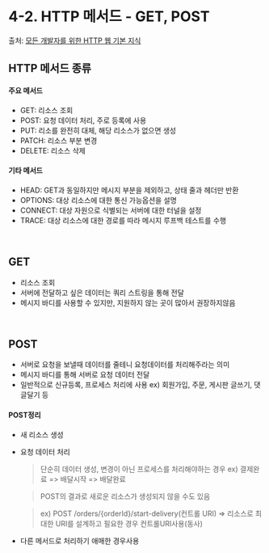 # 4-2. HTTP 메서드 - GET, POST 
 
 출처: [모든 개발자를 위한 HTTP 웹 기본 지식](https://www.inflearn.com/course/http-%EC%9B%B9-%EB%84%A4%ED%8A%B8%EC%9B%8C%ED%81%AC/dashboard)
 
 
## HTTP 메서드 종류

 #### 주요 메서드
 
  * GET: 리소스 조회
  * POST: 요청 데이터 처리, 주로 등록에 사용
  * PUT: 리소를 완전히 대체, 해당 리소스가 없으면 생성
  * PATCH: 리소스 부분 변경
  * DELETE: 리소스 삭제

 #### 기타 메서드
 
  * HEAD: GET과 동일하지만 메시지 부분을 제외하고, 상태 줄과 헤더만 반환
  * OPTIONS: 대상 리소스에 대한 통신 가능옵션을 설명
  * CONNECT: 대상 자원으로 식별되는 서버에 대한 터널을 설정
  * TRACE: 대상 리소스에 대한 경로를 따라 메시지 루프백 테스트를 수행

<br>

## GET

  * 리소스 조회
  * 서버에 전달하고 싶은 데이터는 쿼리 스트링을 통해 전달
  * 메시지 바디를 사용할 수 있지만, 지원하지 않는 곳이 많아서 권장하지않음
  <br>

## POST

  * 서버로 요청을 보낼때 데이터를 줄테니 요청데이터를 처리해주라는 의미
  * 메시지 바디를 통해 서버로 요청 데이터 전달
  * 일반적으로 신규등록, 프로세스 처리에 사용 ex) 회원가입, 주문, 게시판 글쓰기, 댓글달기 등

 #### POST정리
 
  * 새 리소스 생성
  * 요청 데이터 처리
    > 단순히 데이터 생성, 변경이 아닌 프로세스를 처리해야하는 경우 ex) 결제완료 => 배달시작 => 배달완료
     
    > POST의 결과로 새로운 리소스가 생성되지 않을 수도 있음
    
    > ex) POST /orders/{orderId}/start-delivery(컨트롤 URI) => 리소스로 최대한 URI를 설계하고 필요한 경우 컨트롤URI사용(동사)

  * 다른 메서드로 처리하기 애매한 경우사용
  
